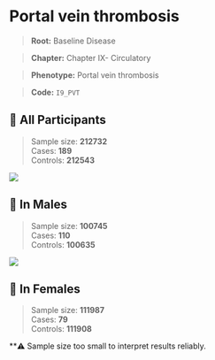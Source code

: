 # Portal vein thrombosis

> **Root:** Baseline Disease  

> **Chapter:** Chapter IX- Circulatory  

> **Phenotype:** Portal vein thrombosis  

> **Code:** `I9_PVT`

## 🧪 All Participants  
> Sample size: **212732**  
> Cases: **189**  
> Controls: **212543**
<img src="/Disease/Figures/ALL/Incidence/I9_PVT.png"/>
<CsvTable src="/Disease_Data/ALL/Incidence/COX_I9_PVT.csv" label="🔍 View full results" />

## 👨 In Males  
> Sample size: **100745**  
> Cases: **110**  
> Controls: **100635**
<img src="/Disease/Figures/Male/Incidence/I9_PVT.png"/>
<CsvTable src="/Disease_Data/Male/Incidence/COX_I9_PVT.csv" label="🔍 View full results" />

## 👩 In Females  
> Sample size: **111987**  
> Cases: **79**  
> Controls: **111908**

**⚠️ Sample size too small to interpret results reliably.

